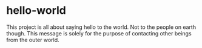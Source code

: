 # hello-world
This project is all about saying hello to the world.
Not to the people on earth though.
This message is solely for the purpose of contacting other beings from the outer world.
